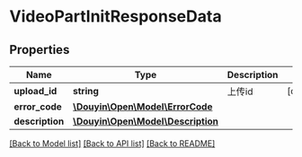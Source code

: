 # VideoPartInitResponseData

## Properties
Name | Type | Description | Notes
------------ | ------------- | ------------- | -------------
**upload_id** | **string** | 上传id | [optional] 
**error_code** | [**\Douyin\Open\Model\ErrorCode**](ErrorCode.md) |  | 
**description** | [**\Douyin\Open\Model\Description**](Description.md) |  | 

[[Back to Model list]](../../README.md#documentation-for-models) [[Back to API list]](../../README.md#documentation-for-api-endpoints) [[Back to README]](../../README.md)

